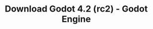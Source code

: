 ---
# Generated by /tools/generators/src/download_archive_generator !!! do not edit by hand !!!
title: 'Download Godot 4.2 (rc2) - Godot Engine'
type: 'download/archive'
name: '4.2'
flavor: 'rc2'
release_date: '2023-11-24T03:00:00-00:00'
release_notes: 'article/release-candidate-godot-4-2-rc-2/'
primaryPlatforms:
  - 'android.apk'
  - 'linux.64'
  - 'macos.universal'
  - 'windows.64'
  - 'web'
  - 'templates'
links:
  android.apk:
    name: 'android.apk'
    title: 'Android'
    caption: 'Universal APK (ARM64 + ARMv7 + x86_64 + x86)'
    tags:
      - 'APK download'
      - 'ARM64/v7'
      - 'x86 (64 & 32 bit)'
    hosts:
      github_builds:
        regular: 'https://github.com/godotengine/godot-builds/releases/download/4.2-rc2/Godot_v4.2-rc2_android_editor.apk'
        mono: '#'
      github:
        regular: 'https://github.com/godotengine/godot/releases/download/4.2-rc2/Godot_v4.2-rc2_android_editor.apk'
        mono: '#'
  linux.64:
    name: 'linux.64'
    title: 'Linux'
    caption: 'Standard (x86_64)'
    tags:
      - '64 bit'
    hosts:
      github_builds:
        regular: 'https://github.com/godotengine/godot-builds/releases/download/4.2-rc2/Godot_v4.2-rc2_linux.x86_64.zip'
        mono: 'https://github.com/godotengine/godot-builds/releases/download/4.2-rc2/Godot_v4.2-rc2_mono_linux_x86_64.zip'
      github:
        regular: 'https://github.com/godotengine/godot/releases/download/4.2-rc2/Godot_v4.2-rc2_linux.x86_64.zip'
        mono: 'https://github.com/godotengine/godot/releases/download/4.2-rc2/Godot_v4.2-rc2_mono_linux_x86_64.zip'
  macos.universal:
    name: 'macos.universal'
    title: 'macOS'
    caption: 'Universal (x86_64 + Apple Silicon)'
    tags:
      - 'Intel/Apple Silicon'
      - '64 bit'
    hosts:
      github_builds:
        regular: 'https://github.com/godotengine/godot-builds/releases/download/4.2-rc2/Godot_v4.2-rc2_macos.universal.zip'
        mono: 'https://github.com/godotengine/godot-builds/releases/download/4.2-rc2/Godot_v4.2-rc2_mono_macos.universal.zip'
      github:
        regular: 'https://github.com/godotengine/godot/releases/download/4.2-rc2/Godot_v4.2-rc2_macos.universal.zip'
        mono: 'https://github.com/godotengine/godot/releases/download/4.2-rc2/Godot_v4.2-rc2_mono_macos.universal.zip'
  windows.64:
    name: 'windows.64'
    title: 'Windows'
    caption: 'Standard (x86_64)'
    tags:
      - '64 bit'
    hosts:
      github_builds:
        regular: 'https://github.com/godotengine/godot-builds/releases/download/4.2-rc2/Godot_v4.2-rc2_win64.exe.zip'
        mono: 'https://github.com/godotengine/godot-builds/releases/download/4.2-rc2/Godot_v4.2-rc2_mono_win64.zip'
      github:
        regular: 'https://github.com/godotengine/godot/releases/download/4.2-rc2/Godot_v4.2-rc2_win64.exe.zip'
        mono: 'https://github.com/godotengine/godot/releases/download/4.2-rc2/Godot_v4.2-rc2_mono_win64.zip'
  web:
    name: 'web'
    title: 'Web editor'
    caption: ''
    tags:
      - 'Self-hosted'
      - 'Cross-platform'
    hosts:
      github_builds:
        regular: 'https://github.com/godotengine/godot-builds/releases/download/4.2-rc2/Godot_v4.2-rc2_web_editor.zip'
        mono: '#'
      github:
        regular: 'https://github.com/godotengine/godot/releases/download/4.2-rc2/Godot_v4.2-rc2_web_editor.zip'
        mono: '#'
  linux.arm64:
    name: 'linux.arm64'
    title: 'Linux'
    caption: 'Standard (ARM64)'
    tags:
      - 'ARM64'
      - '64 bit'
    hosts:
      github_builds:
        regular: 'https://github.com/godotengine/godot-builds/releases/download/4.2-rc2/Godot_v4.2-rc2_linux.arm64.zip'
        mono: 'https://github.com/godotengine/godot-builds/releases/download/4.2-rc2/Godot_v4.2-rc2_mono_linux_arm64.zip'
      github:
        regular: 'https://github.com/godotengine/godot/releases/download/4.2-rc2/Godot_v4.2-rc2_linux.arm64.zip'
        mono: 'https://github.com/godotengine/godot/releases/download/4.2-rc2/Godot_v4.2-rc2_mono_linux_arm64.zip'
  linux.32:
    name: 'linux.32'
    title: 'Linux'
    caption: 'Standard (x86)'
    tags:
      - '32 bit'
    hosts:
      github_builds:
        regular: 'https://github.com/godotengine/godot-builds/releases/download/4.2-rc2/Godot_v4.2-rc2_linux.x86_32.zip'
        mono: 'https://github.com/godotengine/godot-builds/releases/download/4.2-rc2/Godot_v4.2-rc2_mono_linux_x86_32.zip'
      github:
        regular: 'https://github.com/godotengine/godot/releases/download/4.2-rc2/Godot_v4.2-rc2_linux.x86_32.zip'
        mono: 'https://github.com/godotengine/godot/releases/download/4.2-rc2/Godot_v4.2-rc2_mono_linux_x86_32.zip'
  linux.arm32:
    name: 'linux.arm32'
    title: 'Linux'
    caption: 'Standard (ARM32)'
    tags:
      - 'ARM32'
      - '32 bit'
    hosts:
      github_builds:
        regular: 'https://github.com/godotengine/godot-builds/releases/download/4.2-rc2/Godot_v4.2-rc2_linux.arm32.zip'
        mono: 'https://github.com/godotengine/godot-builds/releases/download/4.2-rc2/Godot_v4.2-rc2_mono_linux_arm32.zip'
      github:
        regular: 'https://github.com/godotengine/godot/releases/download/4.2-rc2/Godot_v4.2-rc2_linux.arm32.zip'
        mono: 'https://github.com/godotengine/godot/releases/download/4.2-rc2/Godot_v4.2-rc2_mono_linux_arm32.zip'
  windows.32:
    name: 'windows.32'
    title: 'Windows'
    caption: 'Standard (x86)'
    tags:
      - '32 bit'
    hosts:
      github_builds:
        regular: 'https://github.com/godotengine/godot-builds/releases/download/4.2-rc2/Godot_v4.2-rc2_win32.exe.zip'
        mono: 'https://github.com/godotengine/godot-builds/releases/download/4.2-rc2/Godot_v4.2-rc2_mono_win32.zip'
      github:
        regular: 'https://github.com/godotengine/godot/releases/download/4.2-rc2/Godot_v4.2-rc2_win32.exe.zip'
        mono: 'https://github.com/godotengine/godot/releases/download/4.2-rc2/Godot_v4.2-rc2_mono_win32.zip'
  aar_library:
    name: 'aar_library'
    title: 'AAR library'
    caption: ''
    tags:
      - 'Android plugins'
      - 'Java'
      - 'Kotlin'
    hosts:
      github_builds:
        regular: 'https://github.com/godotengine/godot-builds/releases/download/4.2-rc2/godot-lib.4.2.rc2.template_release.aar'
        mono: '#'
      github:
        regular: 'https://github.com/godotengine/godot/releases/download/4.2-rc2/godot-lib.4.2.rc2.template_release.aar'
        mono: '#'
  templates:
    name: 'templates'
    title: 'Export templates'
    caption: ''
    tags:
      - 'Used to export your games to all supported platforms'
    hosts:
      github_builds:
        regular: 'https://github.com/godotengine/godot-builds/releases/download/4.2-rc2/Godot_v4.2-rc2_export_templates.tpz'
        mono: 'https://github.com/godotengine/godot-builds/releases/download/4.2-rc2/Godot_v4.2-rc2_mono_export_templates.tpz'
      github:
        regular: 'https://github.com/godotengine/godot/releases/download/4.2-rc2/Godot_v4.2-rc2_export_templates.tpz'
        mono: 'https://github.com/godotengine/godot/releases/download/4.2-rc2/Godot_v4.2-rc2_mono_export_templates.tpz'
---